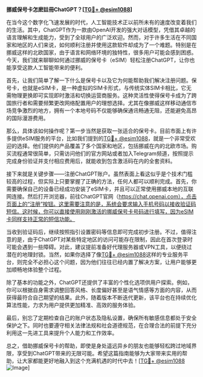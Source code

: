 **挪威保号卡怎麽註冊ChatGPT？[[TG💪+ @esim1088](https://t.me/s/esim1088)]**

在当今这个数字化飞速发展的时代，人工智能技术正以前所未有的速度改变着我们的生活。其中，ChatGPT作为一款由OpenAI开发的强大对话模型，凭借其卓越的语言理解和生成能力，受到了全球用户的广泛欢迎。然而，对于许多生活在不同国家和地区的人们来说，如何顺利注册并使用这款软件却成为了一个难题。特别是在挪威这样的北欧国家，由于语言和网络环境的独特性，很多用户可能会感到困惑。今天，我们就来聊聊如何通过挪威的保号卡（eSIM）轻松注册ChatGPT，让你也能享受这款人工智能带来的便利。

首先，让我们简单了解一下什么是保号卡以及它为何能帮助我们解决注册问题。保号卡，也就是eSIM卡，是一种虚拟的SIM卡形式，与传统实体SIM卡相比，它无需物理更换即可实现即时激活和切换运营商服务。这种灵活性使得保号卡成为了跨国旅行者和需要频繁更改网络配置用户的理想选择。尤其在像挪威这样移动通信市场竞争激烈的地方，拥有一个本地号码不仅能够确保通讯畅通无阻，还能避免高昂的国际漫游费用。

那么，具体该如何操作呢？第一步当然是获取一张适合的保号卡。目前市面上有许多提供eSIM服务的平台，比如我们提到的[TG💪+ @esim1088](https://t.me/s/esim1088)，就是一个非常受欢迎的选择。他们提供的产品覆盖了多个国家和地区，包括挪威在内的北欧市场。购买流程通常很简单，只需访问他们的官方网站或者加入Telegram频道，按照提示完成身份验证并支付相应费用后，就能收到包含激活码在内的全套资料。

接下来就是关键步骤——注册ChatGPT账户。虽然表面上看这似乎是个技术门槛较高的过程，但实际上只要掌握了正确的方法，任何人都可以顺利完成。首先，你需要确保自己的设备已经成功安装了eSIM卡，并且可以正常使用挪威本地的互联网连接。然后打开浏览器，前往ChatGPT官网（https://chat.openai.com），点击页面上的“注册”按钮。这里需要注意的是，系统会要求输入手机号码以接收验证码短信。这时候，你可以直接使用刚刚激活的挪威保号卡号码进行填写，因为eSIM卡同样支持正常的短信功能。

当收到验证码后，继续按照指引设置密码等信息即可完成初步注册。不过，值得注意的是，由于ChatGPT对某些特定地区的访问可能存在限制，因此在首次登录时可能会遇到一些障碍。对此，建议提前准备好代理服务器或VPN工具，以便绕过潜在的地理封锁。当然，如果你选择了像[TG💪+ @esim1088](https://t.me/s/esim1088)这样的专业服务平台，则完全不必担心这个问题，因为他们往往已经内置了解决方案，让用户能够更加顺畅地体验整个过程。

除了基本的功能之外，ChatGPT还提供了丰富的个性化选项供用户探索。例如，你可以根据自身需求调整回答风格、长度偏好甚至是语气情感等方面的内容，从而获得最符合自己期望的结果。此外，随着版本不断迭代更新，该平台也在持续优化算法性能，力求为用户提供更加精准、高效的服务体验。

最后，别忘了定期检查自己的账户状态及隐私设置，确保所有敏感信息都处于安全保护之下。同时也要遵守相关法律法规和社会道德规范，在合理合法的前提下充分利用这一先进工具来提升个人能力和工作效率。

总之，借助挪威保号卡的帮助，即使是身处遥远异乡的朋友也能够轻松跨过地域界限，享受到ChatGPT带来的无限可能。希望这篇指南能够为大家带来实用的帮助，让大家都能更好地融入到这个充满机遇的时代中去！[[TG💪+ @esim1088](https://t.me/s/esim1088) ![Image](https://i.postimg.cc/4NQfJmqS/Snipaste-2025-05-13-00-14-12.png)]